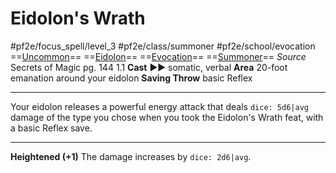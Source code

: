# Eidolon's Wrath
#pf2e/focus_spell/level_3 #pf2e/class/summoner #pf2e/school/evocation 
==[Uncommon](rules/traits/uncommon.md)== ==[Eidolon](../../../Traits/Eidolon.md)== ==[Evocation](rules/traits/evocation.md)== ==[Summoner](../../../Traits/Summoner.md)==
*Source* Secrets of Magic pg. 144 1.1
**Cast** ►► somatic, verbal
**Area** 20-foot emanation around your eidolon
**Saving Throw** basic Reflex

---
Your eidolon releases a powerful energy attack that deals `dice: 5d6|avg` damage of the type you chose when you took the Eidolon's Wrath feat, with a basic Reflex save.

<hr>

**Heightened (+1)** The damage increases by `dice: 2d6|avg`.
